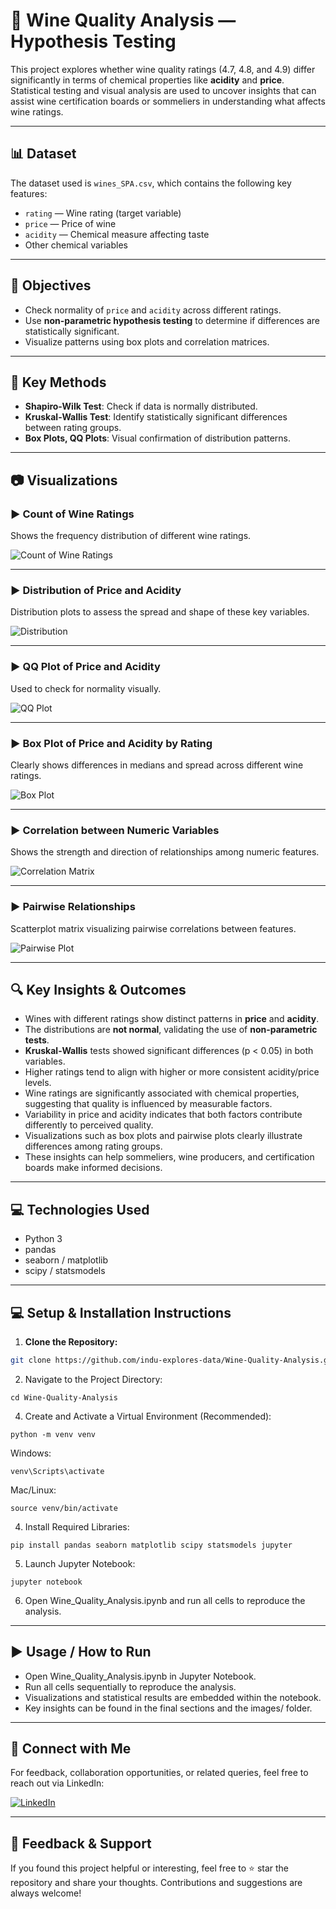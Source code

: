 # 🍷 Wine Quality Analysis — Hypothesis Testing

This project explores whether wine quality ratings (4.7, 4.8, and 4.9) differ significantly in terms of chemical properties like **acidity** and **price**. Statistical testing and visual analysis are used to uncover insights that can assist wine certification boards or sommeliers in understanding what affects wine ratings.

---

## 📊 Dataset

The dataset used is `wines_SPA.csv`, which contains the following key features:

- `rating` — Wine rating (target variable)
- `price` — Price of wine
- `acidity` — Chemical measure affecting taste
- Other chemical variables

---

## 🧪 Objectives

- Check normality of `price` and `acidity` across different ratings.
- Use **non-parametric hypothesis testing** to determine if differences are statistically significant.
- Visualize patterns using box plots and correlation matrices.

---

## 📌 Key Methods

- **Shapiro-Wilk Test**: Check if data is normally distributed.
- **Kruskal-Wallis Test**: Identify statistically significant differences between rating groups.
- **Box Plots, QQ Plots**: Visual confirmation of distribution patterns.

---

## 📷 Visualizations

### ▶️ Count of Wine Ratings
Shows the frequency distribution of different wine ratings.

![Count of Wine Ratings](images/Count%20of%20Wine%20Ratings%20using%20Analysis.png)

---

### ▶️ Distribution of Price and Acidity
Distribution plots to assess the spread and shape of these key variables.

![Distribution](images/Distribution%20of%20Price%20and%20Acidity.png)

---

### ▶️ QQ Plot of Price and Acidity
Used to check for normality visually.

![QQ Plot](images/QQ%20Plot%20of%20Price%20and%20Acidity.png)

---

### ▶️ Box Plot of Price and Acidity by Rating
Clearly shows differences in medians and spread across different wine ratings.

![Box Plot](images/Box%20Plot%20of%20Price%20and%20Acidity%20by%20Rating.png)

---

### ▶️ Correlation between Numeric Variables
Shows the strength and direction of relationships among numeric features.

![Correlation Matrix](images/Correlation%20between%20Numeric%20Variables.png)

---

### ▶️ Pairwise Relationships
Scatterplot matrix visualizing pairwise correlations between features.

![Pairwise Plot](images/Pairwise%20relationships%20between%20Variables.png)

---

## 🔍 Key Insights & Outcomes
- Wines with different ratings show distinct patterns in **price** and **acidity**.
- The distributions are **not normal**, validating the use of **non-parametric tests**.
- **Kruskal-Wallis** tests showed significant differences (p < 0.05) in both variables.
- Higher ratings tend to align with higher or more consistent acidity/price levels.
- Wine ratings are significantly associated with chemical properties, suggesting that quality is influenced by measurable factors.
- Variability in price and acidity indicates that both factors contribute differently to perceived quality.
- Visualizations such as box plots and pairwise plots clearly illustrate differences among rating groups.
- These insights can help sommeliers, wine producers, and certification boards make informed decisions.

---

## 💻 Technologies Used

- Python 3
- pandas
- seaborn / matplotlib
- scipy / statsmodels

---

## 💻 Setup & Installation Instructions
1. **Clone the Repository:**
```bash
git clone https://github.com/indu-explores-data/Wine-Quality-Analysis.git
```
2. Navigate to the Project Directory:
```
cd Wine-Quality-Analysis
```
4. Create and Activate a Virtual Environment (Recommended):
```
python -m venv venv
```
Windows:
```
venv\Scripts\activate
```
Mac/Linux:
```
source venv/bin/activate
```
4. Install Required Libraries:
```
pip install pandas seaborn matplotlib scipy statsmodels jupyter
```
5. Launch Jupyter Notebook:
```
jupyter notebook
```
6. Open Wine_Quality_Analysis.ipynb and run all cells to reproduce the analysis.

----

▶️ Usage / How to Run
-
- Open Wine_Quality_Analysis.ipynb in Jupyter Notebook.
- Run all cells sequentially to reproduce the analysis.
- Visualizations and statistical results are embedded within the notebook.
- Key insights can be found in the final sections and the images/ folder.

---

## 🔗 Connect with Me

For feedback, collaboration opportunities, or related queries, feel free to reach out via LinkedIn:

[![LinkedIn](https://img.shields.io/badge/LinkedIn-Profile-blue?logo=linkedin)](https://www.linkedin.com/in/indu-r-3a3767170/)

- ---

## 🙌 Feedback & Support

If you found this project helpful or interesting, feel free to ⭐ star the repository and share your thoughts. Contributions and suggestions are always welcome!


